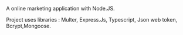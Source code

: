 A online marketing application with Node.JS. 

Project uses libraries : 
Multer, Express.Js, Typescript, Json web token, Bcrypt,Mongoose.
